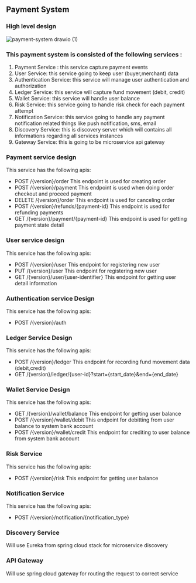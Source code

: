 ## Payment System

### High level design

![payment-system drawio (1)](https://user-images.githubusercontent.com/5902646/171908247-d2ad108f-a825-4cdf-b0b0-ea2a0b66e7ef.png)


### This payment system is consisted of the following services :
1. Payment Service : this service capture payment events
2. User Service: this service going to keep user (buyer,merchant) data
3. Authentication Service: this service will manage user authentication and authorization
4. Ledger Service: this service will capture fund movement (debit, credit)
5. Wallet Service: this service will handle user balance
6. Risk Service: this service going to handle risk check for each payment attempt
7. Notification Service: this service going to handle any payment notification related things like push notification, sms, email
8. Discovery Service: this is discovery server which will contains all informations regarding all services instances
9. Gateway Service: this is going to be microservice api gateway


### Payment service design
This service has the following apis:
- POST /{version}/order
  This endpoint is used for creating order
- POST /{version}/payment
  This endpoint is used when doing order checkout and proceed payment
- DELETE /{version}/order 
  This endpoint is used for canceling order
- POST /{version}/refunds/{payment-id}
  This endpoint is used for refunding payments
- GET /{version}/payment/{payment-id}
  This endpoint is used for getting payment state detail

### User service design
This service has the following apis:
- POST /{version}/user
  This endpoint for registering new user
- PUT /{version}/user
  This endpoint for registering new user
- GET /{version}/user/{user-identifier}
  This endpoint for getting user detail information
  
### Authentication service Design
This service has the following apis:
- POST /{version}/auth

### Ledger Service Design
This service has the following apis:
- POST /{version}/ledger
  This endpoint for recording fund movement data (debit,credit)
- GET /{version}/ledger/{user-id}?start={start_date}&end={end_date}

###  Wallet Service Design
This service has the following apis:
- GET /{version}/wallet/balance
  This endpoint for getting user balance
- POST /{version}/wallet/debit
  This endpoint for debitting from user balance to system bank account
- POST /{version}/wallet/credit
  This endpoint for crediting to user balance from system bank account


### Risk Service
This service has the following apis:
- POST /{version}/risk
  This endpoint for getting user balance
  
### Notification Service
This service has the following apis:
- POST /{version}/notification/{notification_type}

 
### Discovery Service
  Will use Eureka from spring cloud stack for microservice discovery

### API Gateway
  Will use spring cloud gateway for routing the request to correct service

